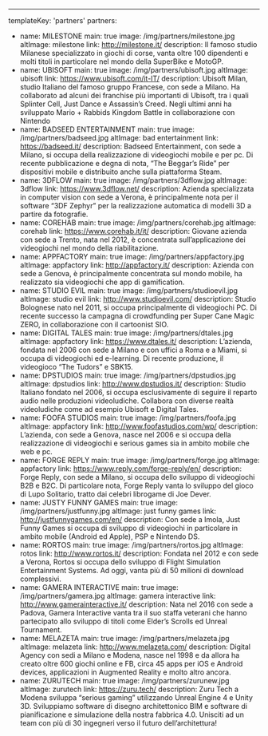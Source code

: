 ---
templateKey: 'partners'
partners:
- name: MILESTONE
  main: true
  image: /img/partners/milestone.jpg
  altImage: milestone
  link: http://milestone.it/
  description: Il famoso studio Milanese specializzato in giochi di corse, vanta oltre 100 dipendenti e molti titoli in particolare nel mondo della SuperBike e MotoGP.
- name: UBISOFT
  main: true
  image: /img/partners/ubisoft.jpg
  altImage: ubisoft
  link: https://www.ubisoft.com/it-IT/
  description: Ubisoft Milan, studio Italiano del famoso gruppo Francese, con sede a Milano. Ha collaborato ad alcuni dei franchise più importanti di Ubisoft, tra i quali Splinter Cell, Just Dance e Assassin’s Creed. Negli ultimi anni ha sviluppato Mario + Rabbids Kingdom Battle in collaborazione con Nintendo
- name: BADSEED ENTERTAINMENT
  main: true
  image: /img/partners/badseed.jpg
  altImage: bad entertainment
  link: https://badseed.it/
  description: Badseed Entertainment, con sede a Milano, si occupa della realizzazione di videogiochi mobile e per pc. Di recente pubblicazione e degna di nota, “The Beggar’s Ride” per dispositivi mobile e distribuito anche sulla piattaforma Steam.
- name: 3DFLOW
  main: true
  image: /img/partners/3dflow.jpg
  altImage: 3dflow
  link: https://www.3dflow.net/
  description: Azienda specializzata in computer vision con sede a Verona, è principalmente nota per il software “3DF Zephyr” per la realizzazione automatica di modelli 3D a partire da fotografie.
- name: COREHAB
  main: true
  image: /img/partners/corehab.jpg
  altImage: corehab
  link: https://www.corehab.it/it/
  description: Giovane azienda con sede a Trento, nata nel 2012, è concentrata sull’applicazione dei videogiochi nel mondo della riabilitazione.
- name: APPFACTORY
  main: true
  image: /img/partners/appfactory.jpg
  altImage: appfactory
  link: http://appfactory.it/
  description: Azienda con sede a Genova, è principalmente concentrata sul mondo mobile, ha realizzato sia videogiochi che app di gamification.
- name: STUDIO EVIL
  main: true
  image: /img/partners/studioevil.jpg
  altImage: studio evil
  link: http://www.studioevil.com/
  description: Studio Bolognese nato nel 2011, si occupa principalmente di videogiochi PC. Di recente successo la campagna di crowdfunding per Super Cane Magic ZERO, in collaborazione con il cartoonist SIO.
- name: DIGITAL TALES
  main: true
  image: /img/partners/dtales.jpg
  altImage: appfactory
  link: https://www.dtales.it/
  description: L’azienda, fondata nel 2006 con sede a Milano e con uffici a Roma e a Miami, si occupa di videogiochi ed e-learning. Di recente produzione, il videogioco “The Tudors” e SBK15.
- name: DPSTUDIOS
  main: true
  image: /img/partners/dpstudios.jpg
  altImage: dpstudios
  link: http://www.dpstudios.it/
  description: Studio Italiano fondato nel 2006, si occupa esclusivamente di seguire il reparto audio nelle produzioni videoludiche. Collabora con diverse realtà videoludiche come ad esempio Ubisoft e Digital Tales.
- name: FOOFA STUDIOS
  main: true
  image: /img/partners/foofa.jpg
  altImage: appfactory
  link: http://www.foofastudios.com/wp/
  description: L’azienda, con sede a Genova, nasce nel 2006 e si occupa della realizzazione di videogiochi e serious games sia in ambito mobile che web e pc.
- name: FORGE REPLY
  main: true
  image: /img/partners/forge.jpg
  altImage: appfactory
  link: https://www.reply.com/forge-reply/en/
  description: Forge Reply, con sede a Milano, si occupa dello sviluppo di videogiochi B2B e B2C. Di particolare nota, Forge Reply vanta lo sviluppo del gioco di Lupo Solitario, tratto dai celebri librogame di Joe Dever.
- name: JUSTY FUNNY GAMES
  main: true
  image: /img/partners/justfunny.jpg
  altImage: just funny games
  link: http://justfunnygames.com/en/
  description: Con sede a Imola, Just Funny Games si occupa di sviluppo di videogiochi in particolare in ambito mobile (Android ed Apple), PSP e Nintendo DS.
- name: RORTOS
  main: true
  image: /img/partners/rortos.jpg
  altImage: rotos
  link: http://www.rortos.it/
  description: Fondata nel 2012 e con sede a Verona, Rortos si occupa dello sviluppo di Flight Simulation Entertainment Systems. Ad oggi, vanta più di 50 milioni di download complessivi.
- name: GAMERA INTERACTIVE
  main: true
  image: /img/partners/gamera.jpg
  altImage: gamera interactive
  link: http://www.gamerainteractive.it/
  description: Nata nel 2016 con sede a Padova, Gamera Interactive vanta tra il suo staffa veterani che hanno partecipato allo sviluppo di titoli come Elder’s Scrolls ed Unreal Tournament.
- name: MELAZETA
  main: true
  image: /img/partners/melazeta.jpg
  altImage: melazeta
  link: http://www.melazeta.com/
  description: Digital Agency con sedi a Milano e Modena, nasce nel 1998 e da allora ha creato oltre 600 giochi online e FB, circa 45 apps per iOS e Android devices, applicazioni in Augmented Reality e molto altro ancora.
- name: ZURUTECH
  main: true
  image: /img/partners/zurunew.jpg
  altImage: zurutech
  link: https://zuru.tech/
  description: Zuru Tech a Modena sviluppa “serious gaming” utilizzando Unreal Engine 4 e Unity 3D. Sviluppiamo software di disegno architettonico BIM e software di pianificazione e simulazione della nostra fabbrica 4.0. Unisciti ad un team con più di 30 ingegneri verso il futuro dell’architettura!
